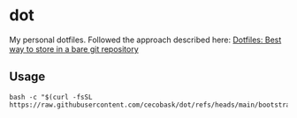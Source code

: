 # dot
My personal dotfiles. Followed the approach described here: [Dotfiles: Best way to store in a bare git repository](https://www.atlassian.com/git/tutorials/dotfiles)

## Usage
```
bash -c "$(curl -fsSL https://raw.githubusercontent.com/cecobask/dot/refs/heads/main/bootstrap.sh)"
```